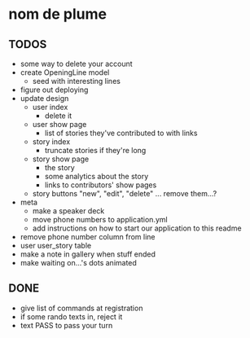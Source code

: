 # nom de plume

## TODOS

* some way to delete your account
* create OpeningLine model
    * seed with interesting lines
* figure out deploying
* update design
    * user index
        * delete it
    * user show page
        * list of stories they've contributed to with links
    * story index
        * truncate stories if they're long
    * story show page
        * the story
        * some analytics about the story
        * links to contributors' show pages
    * story buttons "new", "edit", "delete" ... remove them...?
* meta
    * make a speaker deck
    * move phone numbers to application.yml
    * add instructions on how to start our application to this readme
* remove phone number column from line
* user user_story table
* make a note in gallery when stuff ended
* make waiting on...'s dots animated

## DONE

* give list of commands at registration
* if some rando texts in, reject it
* text PASS to pass your turn